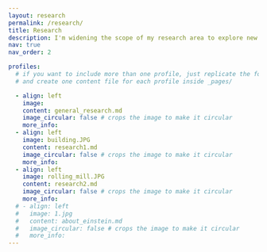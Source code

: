 ```yaml
---
layout: research
permalink: /research/
title: Research
description: I'm widening the scope of my research area to explore new dimensions and delve into diverse aspects.
nav: true
nav_order: 2

profiles:
  # if you want to include more than one profile, just replicate the following block
  # and create one content file for each profile inside _pages/

  - align: left
    image: 
    content: general_research.md
    image_circular: false # crops the image to make it circular
    more_info: 
  - align: left
    image: building.JPG
    content: research1.md
    image_circular: false # crops the image to make it circular
    more_info: 
  - align: left
    image: rolling_mill.JPG
    content: research2.md
    image_circular: false # crops the image to make it circular
    more_info:     
  # - align: left
  #   image: 1.jpg
  #   content: about_einstein.md
  #   image_circular: false # crops the image to make it circular
  #   more_info:   
---
```

